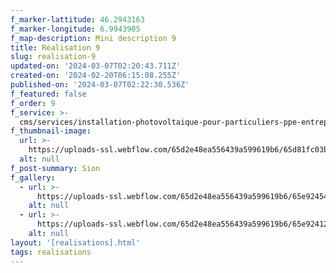 ```yaml
---
f_marker-lattitude: 46.2943163
f_marker-longitude: 6.9943905
f_map-description: Mini description 9
title: Réalisation 9
slug: realisation-9
updated-on: '2024-03-07T02:20:43.711Z'
created-on: '2024-02-20T06:15:08.255Z'
published-on: '2024-03-07T02:22:30.536Z'
f_featured: false
f_order: 9
f_service: >-
  cms/services/installation-photovoltaique-pour-particuliers-ppe-entreprises-cle-en-main.md
f_thumbnail-image:
  url: >-
    https://uploads-ssl.webflow.com/65d2e48ea556439a599619b6/65d81fc03b0908a73558b747_saviese_3.jpg
  alt: null
f_post-summary: Sion
f_gallery:
  - url: >-
      https://uploads-ssl.webflow.com/65d2e48ea556439a599619b6/65e92454d535706bf8410553_saviese_3.jpg
    alt: null
  - url: >-
      https://uploads-ssl.webflow.com/65d2e48ea556439a599619b6/65e924122c8d2420ba752d31_champlan3.jpg
    alt: null
layout: '[realisations].html'
tags: realisations
---
```



